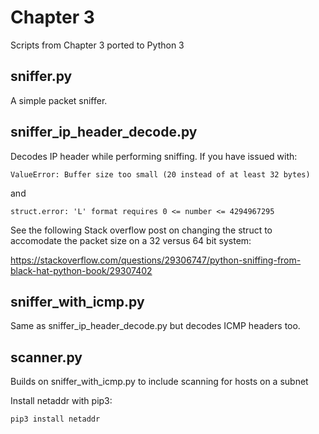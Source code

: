 # Chapter 3

Scripts from Chapter 3 ported to Python 3

## sniffer.py

A simple packet sniffer. 

## sniffer_ip_header_decode.py

Decodes IP header while performing sniffing.
If you have issued with:

```
ValueError: Buffer size too small (20 instead of at least 32 bytes)
```

and

```
struct.error: 'L' format requires 0 <= number <= 4294967295
```

See the following Stack overflow post on changing the struct to
accomodate the packet size on a 32 versus 64 bit system:

https://stackoverflow.com/questions/29306747/python-sniffing-from-black-hat-python-book/29307402


## sniffer_with_icmp.py

Same as sniffer_ip_header_decode.py but decodes ICMP headers too.

## scanner.py

Builds on sniffer_with_icmp.py to include scanning for hosts on a subnet

Install netaddr with pip3:

```
pip3 install netaddr
```

